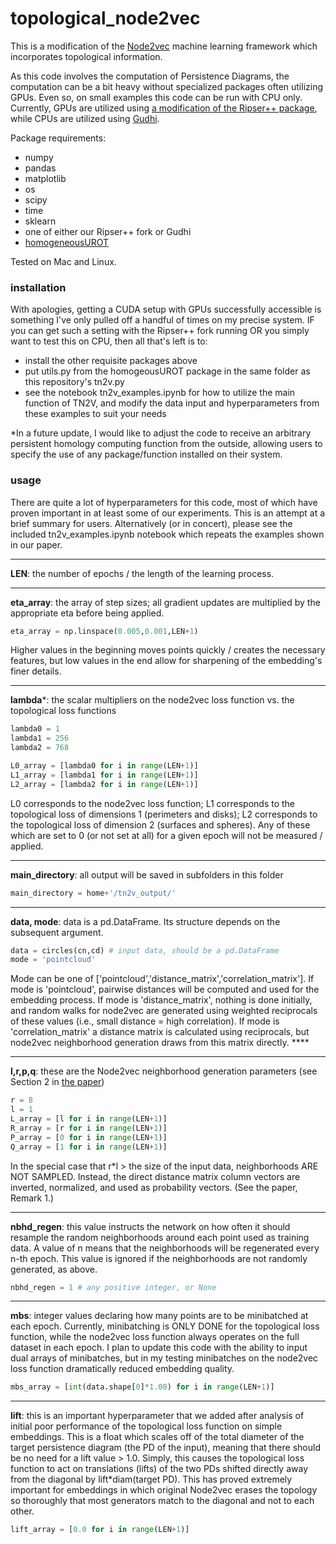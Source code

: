 # topological_node2vec
This is a modification of the [Node2vec](https://snap.stanford.edu/node2vec/) machine learning framework which incorporates topological information.

As this code involves the computation of Persistence Diagrams, the computation can be a bit heavy without specialized packages often utilizing GPUs. Even so, on small examples this code can be run with CPU only. Currently, GPUs are utilized using [a modification of the Ripser++ package](https://github.com/jnclark/ripser-plusplus/tree/return-indices), while CPUs are utilized using [Gudhi](https://gudhi.inria.fr/).

Package requirements:
- numpy
- pandas
- matplotlib
- os
- scipy
- time
- sklearn
- one of either our Ripser++ fork or Gudhi
- [homogeneousUROT](https://github.com/tlacombe/homogeneousUROT)

Tested on Mac and Linux.

### installation

With apologies, getting a CUDA setup with GPUs successfully accessible is something I've only pulled off a handful of times on my precise system. IF you can get such a setting with the Ripser++ fork running OR you simply want to test this on CPU, then all that's left is to:
- install the other requisite packages above
- put utils.py from the homogeousUROT package in the same folder as this repository's tn2v.py
- see the notebook tn2v_examples.ipynb for how to utilize the main function of TN2V, and modify the data input and hyperparameters from these examples to suit your needs

*In a future update, I would like to adjust the code to receive an arbitrary persistent homology computing function from the outside, allowing users to specify the use of any package/function installed on their system.

### usage

There are quite a lot of hyperparameters for this code, most of which have proven important in at least some of our experiments. This is an attempt at a brief summary for users. Alternatively (or in concert), please see the included tn2v_examples.ipynb notebook which repeats the examples shown in our paper.

---

**LEN**: the number of epochs / the length of the learning process.

---

**eta_array**: the array of step sizes; all gradient updates are multiplied by the appropriate eta before being applied.
```python
eta_array = np.linspace(0.005,0.001,LEN+1)
```
Higher values in the beginning moves points quickly / creates the necessary features, but low values in the end allow for sharpening of the embedding's finer details.

---

**lambda***: the scalar multipliers on the node2vec loss function vs. the topological loss functions
```python
lambda0 = 1
lambda1 = 256
lambda2 = 768

L0_array = [lambda0 for i in range(LEN+1)]
L1_array = [lambda1 for i in range(LEN+1)]
L2_array = [lambda2 for i in range(LEN+1)]
```
L0 corresponds to the node2vec loss function; L1 corresponds to the topological loss of dimensions 1 (perimeters and disks); L2 corresponds to the topological loss of dimension 2 (surfaces and spheres). Any of these which are set to 0 (or not set at all) for a given epoch will not be measured / applied.

---

**main_directory**: all output will be saved in subfolders in this folder
```python
main_directory = home+'/tn2v_output/'
```

---

**data, mode**: data is a pd.DataFrame. Its structure depends on the subsequent argument.
```python
data = circles(cn,cd) # input data, should be a pd.DataFrame
mode = 'pointcloud'
```
Mode can be one of ['pointcloud','distance_matrix','correlation_matrix'].
If mode is 'pointcloud', pairwise distances will be computed and used for the embedding process.
If mode is 'distance_matrix', nothing is done initially, and random walks for node2vec are generated using weighted reciprocals of these values (i.e., small distance = high correlation).
If mode is 'correlation_matrix' a distance matrix is calculated using reciprocals, but node2vec neighborhood generation draws from this matrix directly. ****

---

**l,r,p,q**: these are the Node2vec neighborhood generation parameters (see Section 2 in [the paper](empty))
```python
r = 8
l = 1
L_array = [l for i in range(LEN+1)]
R_array = [r for i in range(LEN+1)]
P_array = [0 for i in range(LEN+1)]
Q_array = [1 for i in range(LEN+1)]
```
In the special case that r*l > the size of the input data, neighborhoods ARE NOT SAMPLED. Instead, the direct distance matrix column vectors are inverted, normalized, and used as probability vectors. (See the paper, Remark 1.)

---

**nbhd_regen**: this value instructs the network on how often it should resample the random neighborhoods around each point used as training data. A value of n means that the neighborhoods will be regenerated every n-th epoch. This value is ignored if the neighborhoods are not randomly generated, as above.
```python
nbhd_regen = 1 # any positive integer, or None
```

---

**mbs**: integer values declaring how many points are to be minibatched at each epoch. Currently, minibatching is ONLY DONE for the topological loss function, while the node2vec loss function always operates on the full dataset in each epoch. I plan to update this code with the ability to input dual arrays of minibatches, but in my testing minibatches on the node2vec loss function dramatically reduced embedding quality.
```python
mbs_array = [int(data.shape[0]*1.00) for i in range(LEN+1)]
```

---

**lift**: this is an important hyperparameter that we added after analysis of initial poor performance of the topological loss function on simple embeddings. This is a float which scales off of the total diameter of the target persistence diagram (the PD of the input), meaning that there should be no need for a lift value > 1.0. Simply, this causes the topological loss function to act on translations (lifts) of the two PDs shifted directly away from the diagonal by lift*diam(target PD). This has proved extremely important for embeddings in which original Node2vec erases the topology so thoroughly that most generators match to the diagonal and not to each other.
```python
lift_array = [0.0 for i in range(LEN+1)]
```
